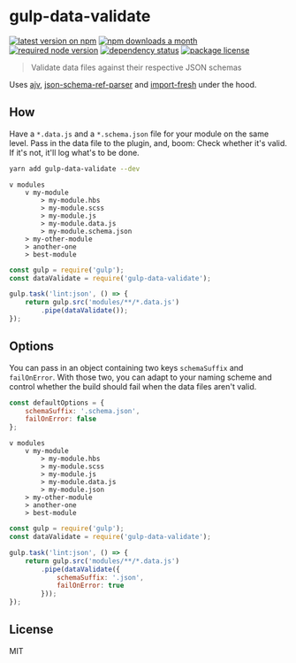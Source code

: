 # gulp-data-validate
[![latest version on npm](https://img.shields.io/npm/v/gulp-data-validate)](https://www.npmjs.com/package/gulp-data-validate) [![npm downloads a month](https://img.shields.io/npm/dm/gulp-data-validate)](https://www.npmjs.com/package/gulp-data-validate) [![required node version](https://img.shields.io/node/v/gulp-data-validate)](https://github.com/nodejs/Release) [![dependency status](https://img.shields.io/david/unic/gulp-data-validate)](https://david-dm.org/unic/gulp-data-validate) [![package license](https://img.shields.io/npm/l/gulp-data-validate)](license)
> Validate data files against their respective JSON schemas

Uses [ajv](https://github.com/epoberezkin/ajv), [json-schema-ref-parser](https://github.com/APIDevTools/json-schema-ref-parser) and [import-fresh](https://github.com/sindresorhus/import-fresh) under the hood.

## How
Have a `*.data.js` and a `*.schema.json` file for your module on the same level. Pass in the data file to the plugin, and, boom: Check whether it's valid. If it's not, it'll log what's to be done.

```bash
yarn add gulp-data-validate --dev
```

```
v modules
    v my-module
        > my-module.hbs
        > my-module.scss
        > my-module.js
        > my-module.data.js
        > my-module.schema.json
    > my-other-module
    > another-one
    > best-module
```

```js
const gulp = require('gulp');
const dataValidate = require('gulp-data-validate');

gulp.task('lint:json', () => {
    return gulp.src('modules/**/*.data.js')
        .pipe(dataValidate());
});
```

## Options
You can pass in an object containing two keys `schemaSuffix` and `failOnError`. With those two, you can adapt to your naming scheme and control whether the build should fail when the data files aren't valid.

```js
const defaultOptions = {
    schemaSuffix: '.schema.json',
    failOnError: false
};
```

```
v modules
    v my-module
        > my-module.hbs
        > my-module.scss
        > my-module.js
        > my-module.data.js
        > my-module.json
    > my-other-module
    > another-one
    > best-module
```

```js
const gulp = require('gulp');
const dataValidate = require('gulp-data-validate');

gulp.task('lint:json', () => {
    return gulp.src('modules/**/*.data.js')
        .pipe(dataValidate({
            schemaSuffix: '.json',
            failOnError: true
        }));
});
```

## License
MIT
